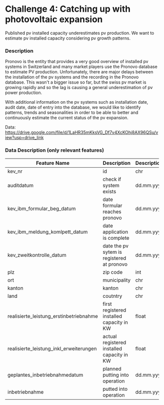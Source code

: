 # Challenge 4: Catching up with photovoltaic expansion
Published pv installed capacity underestimates pv production. We want to estimate pv installed capacity considering pv growth patterns.

### Description
Pronovo is the entity that provides a very good overview of installed pv systems in Switzerland and many market players use the Pronovo database to estimate PV production. Unfortunately, there are major delays between the installation of the pv systems and the recording in the Pronovo database. This wasn't a bigger issue so far, but the swiss pv market is growing rapidly and so the lag is causing a general underestimation of pv power production.

With additional information on the pv systems such as installation date, audit date, date of entry into the database, we would like to identify patterns, trends and seasonalities in order to be able to better and continuously estimate the current status of the pv expansion.

Data:
https://drive.google.com/file/d/1LaHR35mKksVG_Df7v4XcKOhj8AX96QSu/view?usp=drive_link


### Data Description (only relevant features)
| Feature  Name                           	| Description                                	| Description2 	|
|-----------------------------------------	|--------------------------------------------	|--------------	|
| kev_nr                                  	| id                                         	| chr          	|
| auditdatum                              	| check if system exists                     	| dd.mm.yyyy   	|
| kev_ibm_formular_beg_datum              	| date formular reaches pronovo              	| dd.mm.yyyy   	|
| kev_ibm_meldung_komlpett_datum          	| date application is complete               	| dd.mm.yyyy   	|
| kev_zweitkontrolle_datum                	| date the pv sytem is registered at pronovo 	| dd.mm.yyyy   	|
| plz                                     	| zip code                                   	| int          	|
| ort                                     	| municipality                               	| chr          	|
| kanton                                  	| kanton                                     	| chr          	|
| land                                    	| coutntry                                   	| chr          	|
| realisierte_leistung_erstinbetriebnahme 	| first registered installed capacity in KW  	| float        	|
| realisierte_leistung_inkl_erweiterungen 	| actual registered installed capacity in KW 	| float        	|
| geplantes_inbetriebnahmedatum           	| planned putting into operation             	| dd.mm.yyyy   	|
| inbetriebnahme                          	| putted into operation                      	| dd.mm.yyyy   	|
